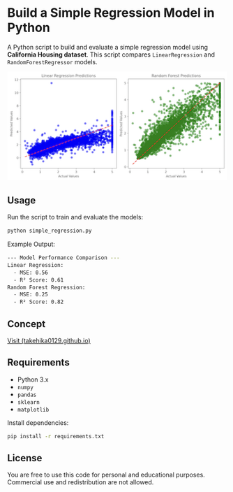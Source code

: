 # Build a Simple Regression Model in Python
A Python script to build and evaluate a simple regression model using **California Housing dataset**. This script compares `LinearRegression` and `RandomForestRegressor` models.

<img src="screenshot.png" alt="Regression Screenshot" width="512"/>

## Usage
Run the script to train and evaluate the models:
```sh
python simple_regression.py
```

Example Output:
```sh
--- Model Performance Comparison ---
Linear Regression:
  - MSE: 0.56
  - R² Score: 0.61
Random Forest Regression:
  - MSE: 0.25
  - R² Score: 0.82
```

## Concept
[Visit (takehika0129.github.io)](https://takehika0129.github.io/takehika-github-pages/reviews/prototype7.html)

## Requirements
- Python 3.x
- `numpy`
- `pandas`
- `sklearn`
- `matplotlib`

Install dependencies:
```sh
pip install -r requirements.txt
```

## License
You are free to use this code for personal and educational purposes. Commercial use and redistribution are not allowed.